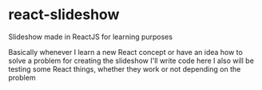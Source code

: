 # react-slideshow
Slideshow made in ReactJS for learning purposes

Basically whenever I learn a new React concept or have an idea how to solve a problem for creating the slideshow I'll write code here
I also will be testing some React things, whether they work or not depending on the problem
